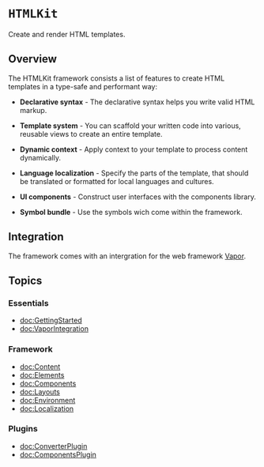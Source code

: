 # ``HTMLKit``

Create and render HTML templates.


## Overview

The HTMLKit framework consists a list of features to create HTML templates in a type-safe and performant way:


- **Declarative syntax** - The declarative syntax helps you write valid HTML markup.

- **Template system** - You can scaffold your written code into various, reusable views to create an entire template.

- **Dynamic context** - Apply context to your template to process content dynamically.

- **Language localization** - Specify the parts of the template, that should be translated or formatted for local languages and cultures.

- **UI components** - Construct user interfaces with the components library.

- **Symbol bundle** - Use the symbols wich come within the framework.

## Integration

The framework comes with an intergration for the web framework [Vapor](https://swiftpackageindex.com/vapor/vapor).


## Topics

### Essentials

- <doc:GettingStarted>
- <doc:VaporIntegration>

### Framework

- <doc:Content>
- <doc:Elements>
- <doc:Components>
- <doc:Layouts>
- <doc:Environment>
- <doc:Localization>

### Plugins

- <doc:ConverterPlugin>
- <doc:ComponentsPlugin>
